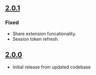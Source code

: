 ## [2.0.1]

### Fixed
- Share extension funcationality.
- Session token refresh.

## [2.0.0]
- Initial release from updated codebase

[2.0.1]: https://github.com/ForstaLabs/Relay-iOS-App/releases/tag/v2.0.1
[2.0.0]: https://github.com/ForstaLabs/Relay-iOS-App/releases/tag/v2.0.0
